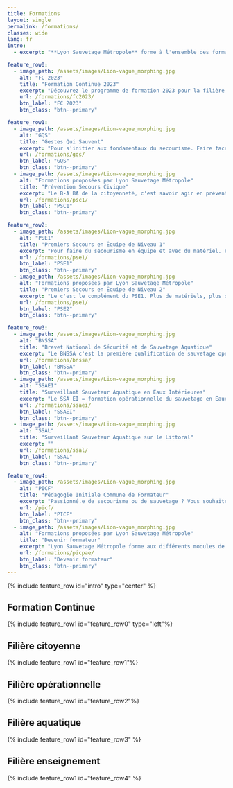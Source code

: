 ```yaml
---
title: Formations
layout: single
permalink: /formations/
classes: wide
lang: fr
intro:
  - excerpt: "**Lyon Sauvetage Métropole** forme à l'ensemble des formations de sécurité civile en partenariat avec le Centre Départemental de Formation du Rhône de la Fération Professionnelle des Maîtres-Nageurs Sauveteurs : [ALMNS](https://www.aleaumns.com/)."

feature_row0:
  - image_path: /assets/images/Lion-vague_morphing.jpg
    alt: "FC 2023"
    title: "Formation Continue 2023"
    excerpt: "Découvrez le programme de formation 2023 pour la filière citoyenne, opérationnelle et d'enseignement. Les dernières modifications à mettre en oeuvre dès que possible pour être à jour des dernières recommandations."
    url: /formations/fc2023/
    btn_label: "FC 2023"
    btn_class: "btn--primary"

feature_row1:
  - image_path: /assets/images/Lion-vague_morphing.jpg
    alt: "GQS"
    title: "Gestes Qui Sauvent"
    excerpt: "Pour s'initier aux fondamentaux du secourisme. Faire face à une victime inconsciente, qui ne respire plus, qui saigne abondamment... Il ne faut que 2h pour sauver une vie. N'hésitez plus, inscrivez-vous !"
    url: /formations/gqs/
    btn_label: "GQS"
    btn_class: "btn--primary"
  - image_path: /assets/images/Lion-vague_morphing.jpg
    alt: "Formations proposées par Lyon Sauvetage Métropole"
    title: "Prévention Secours Civique"
    excerpt: "Le B-A BA de la citoyenneté, c'est savoir agir en prévention et en premiers secours pour tous et par tous. Le PSC1 est la formation idoine pour les situations de premiers secours et leur prévention. N'hésitez plus, inscrivez-vous !"
    url: /formations/psc1/
    btn_label: "PSC1"
    btn_class: "btn--primary"

feature_row2:
  - image_path: /assets/images/Lion-vague_morphing.jpg
    alt: "PSE1"
    title: "Premiers Secours en Équipe de Niveau 1"
    excerpt: "Pour faire du secourisme en équipe et avec du matériel. Première formation professionnelle dès 16 ans. Prérequis du BNSSA et du PSE2."
    url: /formations/pse1/
    btn_label: "PSE1"
    btn_class: "btn--primary"
  - image_path: /assets/images/Lion-vague_morphing.jpg
    alt: "Formations proposées par Lyon Sauvetage Métropole"
    title: "Premiers Secours en Équipe de Niveau 2"
    excerpt: "Le c'est le complément du PSE1. Plus de matériels, plus de techniques pour plus de plaisir. Le **PSE2** c'est savoir gérer toujours plus de situations toujours plus complexes."
    url: /formations/pse1/
    btn_label: "PSE2"
    btn_class: "btn--primary"

feature_row3:
  - image_path: /assets/images/Lion-vague_morphing.jpg
    alt: "BNSSA"
    title: "Brevet National de Sécurité et de Sauvetage Aquatique"
    excerpt: "Le BNSSA c'est la première qualification de sauvetage opérationnel. Pour surveiller piscine et plan d'eau naturel en saison ou à l'année. Un premier job ou un premier pas dans une reconversion passez votre BNSSA."
    url: /formations/bnssa/
    btn_label: "BNSSA"
    btn_class: "btn--primary"
  - image_path: /assets/images/Lion-vague_morphing.jpg
    alt: "SSAEI"
    title: "Surveillant Sauveteur Aquatique en Eaux Intérieures"
    excerpt: "Le SSA EI = formation opérationnelle du sauvetage en Eaux Intérieures. Utiliser des matériels et des techniques dédiés aux milieux et aux conditions variées du sauvetage aquatique en lac et rivières."
    url: /formations/ssaei/
    btn_label: "SSAEI"
    btn_class: "btn--primary"
  - image_path: /assets/images/Lion-vague_morphing.jpg
    alt: "SSAL"
    title: "Surveillant Sauveteur Aquatique sur le Littoral"
    excerpt: ""
    url: /formations/ssal/
    btn_label: "SSAL"
    btn_class: "btn--primary"

feature_row4:
  - image_path: /assets/images/Lion-vague_morphing.jpg
    alt: "PICF"
    title: "Pédagogie Initiale Commune de Formateur"
    excerpt: "Passionné.e de secourisme ou de sauvetage ? Vous souhaitez transmettre vos savoirs et compétences ? Formez vous à la pédagogie en passant le tronc commun de toutes les formations de formateurs de la sécurité civile."
    url: /picf/
    btn_label: "PICF"
    btn_class: "btn--primary"
  - image_path: /assets/images/Lion-vague_morphing.jpg
    alt: "Formations proposées par Lyon Sauvetage Métropole"
    title: "Devenir formateur"
    excerpt: "Lyon Sauvetage Métropole forme aux différents modules de pédagogie appliquée en secourisme et sauvetage. Pour devenir formateur et transmettre les bons reflexes et les meilleurs gestes efficacement."
    url: /formations/picpae/
    btn_label: "Devenir formateur"
    btn_class: "btn--primary"
---
```

{% include feature_row id="intro" type="center" %}

## Formation Continue
{% include feature_row1 id="feature_row0" type="left"%}

## Filière citoyenne
{% include feature_row1 id="feature_row1"%}

## Filière opérationnelle
{% include feature_row1 id="feature_row2"%}

## Filière aquatique
{% include feature_row1 id="feature_row3" %}

## Filière enseignement
{% include feature_row1 id="feature_row4" %}